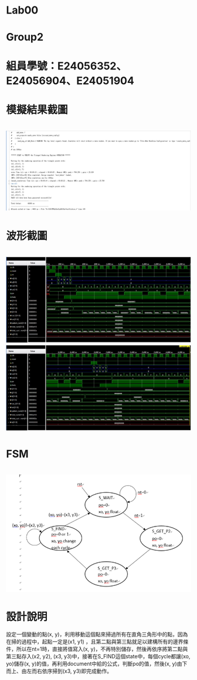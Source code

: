 Lab00
===============================
# Group2
組員學號：E24056352、E24056904、E24051904
===============================
模擬結果截圖
===============================
![image](https://github.com/FPGAGROUP2/2019_FPGA_Design_Group2/blob/master/HW0/img/result.jpg)
===============================
波形截圖
===============================
![image](https://github.com/FPGAGROUP2/2019_FPGA_Design_Group2/blob/master/HW0/img/waveform1.jpg)
![image](https://github.com/FPGAGROUP2/2019_FPGA_Design_Group2/blob/master/HW0/img/waveform2.jpg)
===============================
FSM
===============================
![image](https://github.com/FPGAGROUP2/2019_FPGA_Design_Group2/blob/master/HW0/img/FSM_LAB00.PNG)
===============================
設計說明
===============================
設定一個變動的點(x, y)，利用移動這個點來掃過所有在直角三角形中的點，因為在掃的過程中，起點一定是(x1, y1) ，且第二點與第三點就足以建構所有的邊界條件，所以在nt=1時，直接將值寫入(x, y)，不再特別儲存，然後再依序將第二點與第三點存入(x2, y2), (x3, y3)中，接著在S_FIND這個state中，每個cycle都讓(xo, yo)儲存(x, y)的值，再利用document中給的公式，判斷po的值，然後(x, y)由下而上、由左而右依序掃到(x3, y3)即完成動作。
